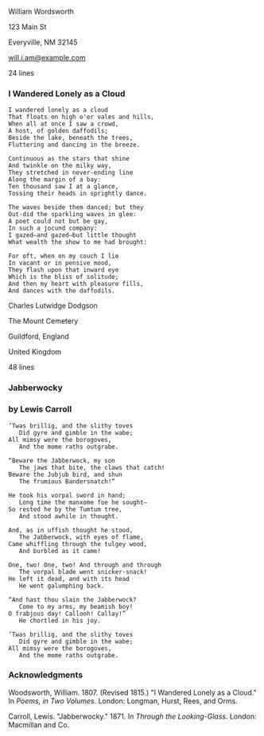 <!--
Poetry submission packet of multiple poems example.

Poetry manuscripts, no matter the length, are typically formatted as a series
of poems without a title page or table of contents. Each page has a page
header and facts, as well as a title, and then the poem.

- no title-page stuff
- the poems (each with their own contact, title, and count)
- citation scene, for show

Copyright (c) Todd Warner
This work is licensed under Attribution 4.0 International. To view a copy of
this license, visit <http://creativecommons.org/licenses/by/4.0/>.
-->

<style>
    /*
    @import url("https://toddwarner.io/pub/css/manuscript-css/manuscript-5.0.css");
    @import url("/full/path/to/the/repository/for/manuscript-css/manuscript-5.0.css");
    */
    @import url("../manuscript-5.0.css");
    @import url("../../manuscript-5.0.css");

    :root {
        /*
        --m-page-break-simulated-long: 0;
        --m-font-weight-title: bold;
        --m-font-weight-title-chapter: bold;
        --m-font-weight-title-poem: bold;
        */
    }
</style>

<div id="vpage" class="no-header">
<article id="manuscript" class="poetry">




[comment]: / "---------------------------- POEMS -----------------------------"




<section class="m-poem">
<div class="m-contact">


William Wordsworth

123 Main St

Everyville, NM 32145

will.i.am@example.com


</div><div class="m-count">


24 lines


</div>
<div class="m-title">


# I Wandered Lonely as a Cloud


</div>




```
I wandered lonely as a cloud
That floats on high o'er vales and hills,
When all at once I saw a crowd,
A host, of golden daffodils;
Beside the lake, beneath the trees,
Fluttering and dancing in the breeze.
```
```
Continuous as the stars that shine
And twinkle on the milky way,
They stretched in never-ending line
Along the margin of a bay:
Ten thousand saw I at a glance,
Tossing their heads in sprightly dance.
```
```
The waves beside them danced; but they
Out-did the sparkling waves in glee:
A poet could not but be gay,
In such a jocund company:
I gazed—and gazed—but little thought
What wealth the show to me had brought:
```
```
For oft, when on my couch I lie
In vacant or in pensive mood,
They flash upon that inward eye
Which is the bliss of solitude;
And then my heart with pleasure fills,
And dances with the daffodils.
```

</section>




<section class="m-poem">


<div class="m-contact">


Charles Lutwidge Dodgson

The Mount Cemetery

Guildford, England

United Kingdom


</div><div class="m-count">


48 lines


</div>
<div class="m-title">


# Jabberwocky

### by Lewis Carroll


</div>




```
’Twas brillig, and the slithy toves
   Did gyre and gimble in the wabe;
All mimsy were the borogoves,
   And the mome raths outgrabe.
```
```
“Beware the Jabberwock, my son
   The jaws that bite, the claws that catch!
Beware the Jubjub bird, and shun
   The frumious Bandersnatch!”
```
```
He took his vorpal sword in hand;
   Long time the manxome foe he sought—
So rested he by the Tumtum tree,
   And stood awhile in thought.
```
```
And, as in uffish thought he stood,
   The Jabberwock, with eyes of flame,
Came whiffling through the tulgey wood,
   And burbled as it came!
```
```
One, two! One, two! And through and through
   The vorpal blade went snicker-snack!
He left it dead, and with its head
   He went galumphing back.
```
```
“And hast thou slain the Jabberwock?
   Come to my arms, my beamish boy!
O frabjous day! Callooh! Callay!”
   He chortled in his joy.
```
```
’Twas brillig, and the slithy toves
   Did gyre and gimble in the wabe;
All mimsy were the borogoves,
   And the mome raths outgrabe.
```

</section>




[comment]: / "----------- CITATION SCENE (used only for example) -------------"




<section class="m-scene foothang">
<div class="m-title">


# Acknowledgments


</div>


Woodsworth, William. 1807. (Revised 1815.) "I Wandered Lonely as a Cloud." In *Poems, in Two Volumes*. London: Longman, Hurst, Rees, and Orms.

Carroll, Lewis. "Jabberwocky." 1871. In *Through the Looking-Glass*. London: Macmillan and Co.


</section> <!-- end specialized scene -->


</article></div> <!-- ------------------------------ end of manuscript ---- -->

